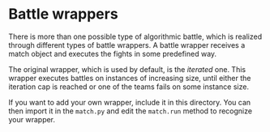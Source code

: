 # Battle wrappers
There is more than one possible type of algorithmic battle, which is realized
through different types of battle wrappers. A battle wrapper receives a
match object and executes the fights in some predefined way.

The original wrapper, which is used by default, is the *iterated* one.
This wrapper executes battles on instances of increasing size, until either
the iteration cap is reached or one of the teams fails on some instance size.

If you want to add your own wrapper, include it in this directory. You can
then import it in the `match.py` and edit the `match.run` method to recognize
your wrapper.